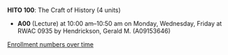 **HITO 100**: The Craft of History (4 units)

- **A00** (Lecture) at 10:00 am–10:50 am on Monday, Wednesday, Friday at RWAC 0935 by Hendrickson, Gerald M. (A09153646)

[Enrollment numbers over time](./HITO100.tsv)
